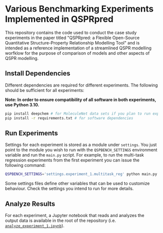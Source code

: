 # Various Benchmarking Experiments Implemented in QSPRpred

This repository contains the code used to conduct the case study experiments in the paper titled "QSPRpred: a Flexible Open-Source Quantitative Structure-Property Relationship Modelling Tool" and is intended as a reference implementation of a streamlined QSPR modelling worfklow for the purpose of comparison of models and other aspects of QSPR modelling.

## Install Dependencies

Different dependencies are required for different experiments. The following should be sufficient for all experiments:

**Note: In order to ensure compatibility of all software in both experiments, use Python 3.10.**  

```bash
pip install deepchem # for MoleculeNet data sets if you plan to run experiment_2 as well
pip install -r requirements.txt # for software dependencies
```

## Run Experiments

Settings for each experiment is stored as a module under `settings`. You just point to the module you wish to run with the `QSPBENCH_SETTINGS` environment variable and run the `main.py` script. For example, to run the multi-task regression experiments from the first experiment you can issue the following command:

```bash
QSPBENCH_SETTINGS='settings.experiment_1.multitask_reg' python main.py
```

Some settings files define other variables that can be used to customize behaviour. Check the settings you intend to run for more details.

## Analyze Results

For each experiment, a Jupyter notebook that reads and analyzes the output data is available in the root of the repository (i.e. [`analyze_experiment_1.ipynb`](analyze_experiment_1.ipynb)).
